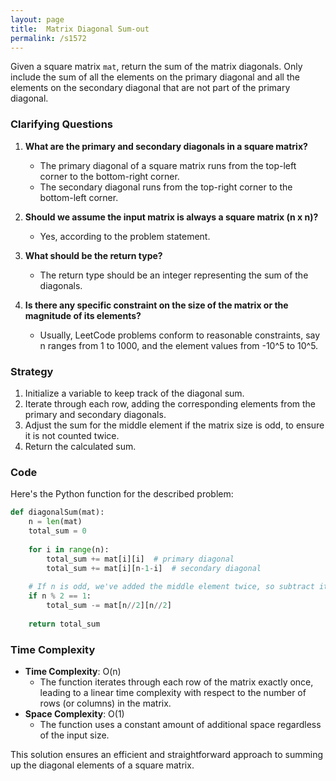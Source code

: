 ```yaml
---
layout: page
title:  Matrix Diagonal Sum-out
permalink: /s1572
---
```

Given a square matrix `mat`, return the sum of the matrix diagonals. Only include the sum of all the elements on the primary diagonal and all the elements on the secondary diagonal that are not part of the primary diagonal.

### Clarifying Questions
1. **What are the primary and secondary diagonals in a square matrix?**
   - The primary diagonal of a square matrix runs from the top-left corner to the bottom-right corner.
   - The secondary diagonal runs from the top-right corner to the bottom-left corner.

2. **Should we assume the input matrix is always a square matrix (n x n)?**
   - Yes, according to the problem statement.

3. **What should be the return type?**
   - The return type should be an integer representing the sum of the diagonals.

4. **Is there any specific constraint on the size of the matrix or the magnitude of its elements?**
   - Usually, LeetCode problems conform to reasonable constraints, say n ranges from 1 to 1000, and the element values from -10^5 to 10^5.

### Strategy
1. Initialize a variable to keep track of the diagonal sum.
2. Iterate through each row, adding the corresponding elements from the primary and secondary diagonals.
3. Adjust the sum for the middle element if the matrix size is odd, to ensure it is not counted twice.
4. Return the calculated sum.

### Code
Here's the Python function for the described problem:

```python
def diagonalSum(mat):
    n = len(mat)
    total_sum = 0
    
    for i in range(n):
        total_sum += mat[i][i]  # primary diagonal
        total_sum += mat[i][n-1-i]  # secondary diagonal
    
    # If n is odd, we've added the middle element twice, so subtract it once.
    if n % 2 == 1:
        total_sum -= mat[n//2][n//2]
    
    return total_sum
```

### Time Complexity
- **Time Complexity**: O(n)
  - The function iterates through each row of the matrix exactly once, leading to a linear time complexity with respect to the number of rows (or columns) in the matrix.
- **Space Complexity**: O(1)
  - The function uses a constant amount of additional space regardless of the input size. 

This solution ensures an efficient and straightforward approach to summing up the diagonal elements of a square matrix.